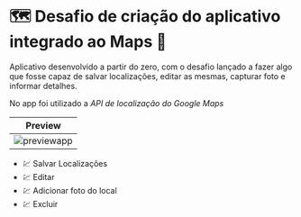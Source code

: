 # :world_map: Desafio de criação do aplicativo integrado ao Maps :compass:

Aplicativo desenvolvido a partir do zero, com o desafio lançado a fazer algo que fosse capaz de salvar localizações, editar as mesmas, capturar foto e informar detalhes.

No app foi utilizado a *API de localização do Google Maps*

| **Preview**
|-------------|
|![previewapp](https://user-images.githubusercontent.com/90530236/138139145-62675bc8-429a-4ed2-8eb1-b75480b6e54d.gif)


- :chart: Salvar Localizações
- :chart: Editar 
- :chart: Adicionar foto do local
- :chart:  Excluir